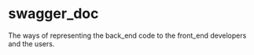 # swagger_doc
The ways of representing the back_end code to the front_end developers and the users.
